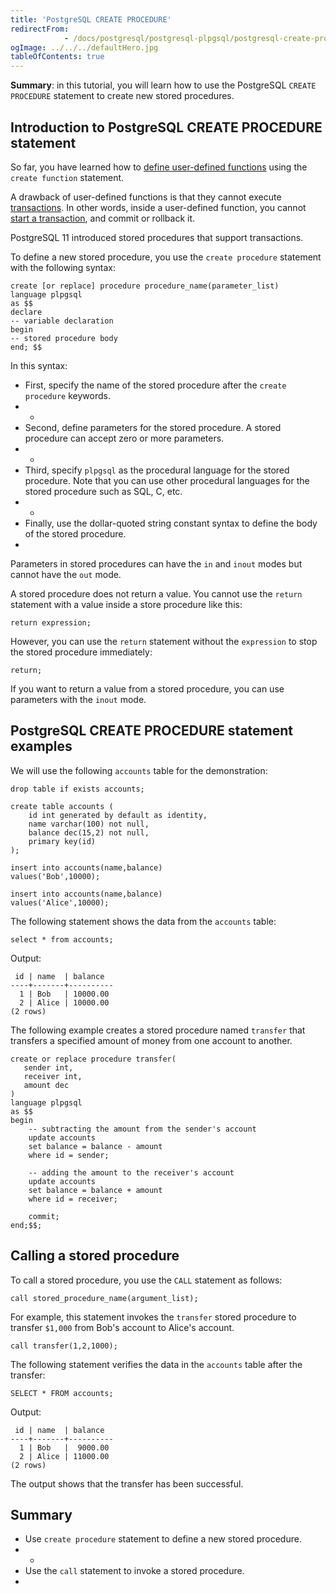 ```yaml
---
title: 'PostgreSQL CREATE PROCEDURE'
redirectFrom: 
            - /docs/postgresql/postgresql-plpgsql/postgresql-create-procedure/
ogImage: ../../../defaultHero.jpg
tableOfContents: true
---
```


**Summary**: in this tutorial, you will learn how to use the PostgreSQL `CREATE PROCEDURE` statement to create new stored procedures.



## Introduction to PostgreSQL CREATE PROCEDURE statement



So far, you have learned how to [define user-defined functions](https://www.postgresqltutorial.com/postgresql-plpgsql/postgresql-create-function/) using the `create function` statement.



A drawback of user-defined functions is that they cannot execute [transactions](/docs/postgresql/postgresql-transaction/). In other words, inside a user-defined function, you cannot [start a transaction](https://www.postgresqltutorial.com/postgresql-tutorial/postgresql-transaction), and commit or rollback it.



PostgreSQL 11 introduced stored procedures that support transactions.



To define a new stored procedure, you use the `create procedure` statement with the following syntax:



```
create [or replace] procedure procedure_name(parameter_list)
language plpgsql
as $$
declare
-- variable declaration
begin
-- stored procedure body
end; $$
```



In this syntax:



- First, specify the name of the stored procedure after the `create procedure` keywords.
- -
- Second, define parameters for the stored procedure. A stored procedure can accept zero or more parameters.
- -
- Third, specify `plpgsql` as the procedural language for the stored procedure. Note that you can use other procedural languages for the stored procedure such as SQL, C, etc.
- -
- Finally, use the dollar-quoted string constant syntax to define the body of the stored procedure.
- 


Parameters in stored procedures can have the `in` and `inout` modes but cannot have the `out` mode.



A stored procedure does not return a value. You cannot use the `return` statement with a value inside a store procedure like this:



```
return expression;
```



However, you can use the `return` statement without the `expression` to stop the stored procedure immediately:



```
return;
```



If you want to return a value from a stored procedure, you can use parameters with the `inout` mode.



## PostgreSQL CREATE PROCEDURE statement examples



We will use the following `accounts` table for the demonstration:



```
drop table if exists accounts;

create table accounts (
    id int generated by default as identity,
    name varchar(100) not null,
    balance dec(15,2) not null,
    primary key(id)
);

insert into accounts(name,balance)
values('Bob',10000);

insert into accounts(name,balance)
values('Alice',10000);
```



The following statement shows the data from the `accounts` table:



```
select * from accounts;
```



Output:



```
 id | name  | balance
----+-------+----------
  1 | Bob   | 10000.00
  2 | Alice | 10000.00
(2 rows)
```



The following example creates a stored procedure named `transfer` that transfers a specified amount of money from one account to another.



```
create or replace procedure transfer(
   sender int,
   receiver int,
   amount dec
)
language plpgsql
as $$
begin
    -- subtracting the amount from the sender's account
    update accounts
    set balance = balance - amount
    where id = sender;

    -- adding the amount to the receiver's account
    update accounts
    set balance = balance + amount
    where id = receiver;

    commit;
end;$$;
```



## Calling a stored procedure



To call a stored procedure, you use the `CALL` statement as follows:



```
call stored_procedure_name(argument_list);
```



For example, this statement invokes the `transfer` stored procedure to transfer `$1,000` from Bob's account to Alice's account.



```
call transfer(1,2,1000);
```



The following statement verifies the data in the `accounts` table after the transfer:



```
SELECT * FROM accounts;
```



Output:



```
 id | name  | balance
----+-------+----------
  1 | Bob   |  9000.00
  2 | Alice | 11000.00
(2 rows)
```



The output shows that the transfer has been successful.



## Summary



- Use `create procedure` statement to define a new stored procedure.
- -
- Use the `call` statement to invoke a stored procedure.
- 
